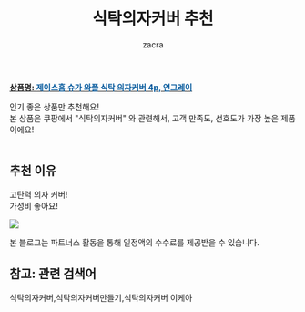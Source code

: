 ﻿---
layout: post
title:  "식탁의자커버 추천"
author: zacra
categories: [ 아이템 ]
tags: [식탁의자커버,식탁의자커버만들기,식탁의자커버 이케아]
image: https://static.coupangcdn.com/image/retail/images/2020/08/25/10/6/d7043848-cabd-4af3-8874-ddce6ff6ab81.jpg 
description: "쿠팡에서 식탁의자커버 관련 상품으로 가장 고객 선호도가 높은 제품 중 하나입니다."
rating: 4.5
---

<a href="https://link.coupang.com/re/AFFSDP?lptag=AF8407795&pageKey=2015248908&itemId=3428241305&vendorItemId=71414773643&traceid=V0-153-a505c141d47a6e0d"><b>상품명: <font color='#01579B'>제이스홈 슈가 와플 식탁 의자커버 4p, 연그레이</font></b></a>

인기 좋은 상품만 추천해요!<br/>
본 상품은 쿠팡에서 "식탁의자커버" 와 관련해서, 고객 만족도, 선호도가 가장 높은 제품이에요!<br/><br/>


## 추천 이유 
고탄력 의자 커버! <br/>
가성비 좋아요! <br/>

<a href="https://link.coupang.com/re/AFFSDP?lptag=AF8407795&pageKey=2015248908&itemId=3428241305&vendorItemId=71414773643&traceid=V0-153-a505c141d47a6e0d"><img src="https://thumbnail7.coupangcdn.com/thumbnails/remote/q89/image/retail/images/2020/08/27/11/3/f0af21f3-9fee-42c4-8aa9-b016c81341f4.jpg"></a> 

본 블로그는 파트너스 활동을 통해 일정액의 수수료를 제공받을 수 있습니다.

## 참고: 관련 검색어    
식탁의자커버,식탁의자커버만들기,식탁의자커버 이케아